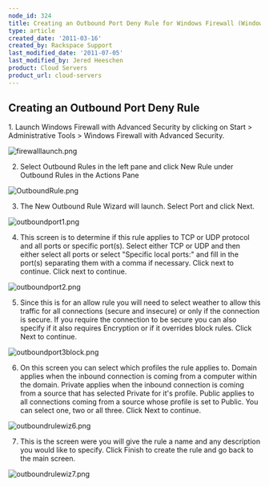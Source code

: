 ```yaml
---
node_id: 324
title: Creating an Outbound Port Deny Rule for Windows Firewall (Windows 2008)
type: article
created_date: '2011-03-16'
created_by: Rackspace Support
last_modified_date: '2011-07-05'
last_modified_by: Jered Heeschen
product: Cloud Servers
product_url: cloud-servers
---
```




<span class="mw-headline">Creating an Outbound Port Deny Rule </span>
---------------------------------------------------------------------

1\. Launch Windows Firewall with Advanced Security by clicking on Start
&gt; Administrative Tools &gt; Windows Firewall with Advanced Security.

![firewalllaunch.png](http://c0625232.cdn.cloudfiles.rackspacecloud.com/firewalllaunch.png)


2. Select Outbound Rules in the left pane and click New Rule under
Outbound Rules in the Actions Pane

![OutboundRule.png](http://c0625232.cdn.cloudfiles.rackspacecloud.com/OutboundRule.png)


3. The New Outbound Rule Wizard will launch. Select Port and click Next.

![outboundport1.png](http://c0625232.cdn.cloudfiles.rackspacecloud.com/outboundport1.png)


4. This screen is to determine if this rule applies to TCP or UDP
protocol and all ports or specific port(s). Select either TCP or UDP and
then either select all ports or select "Specific local ports:" and fill
in the port(s) separating them with a comma if necessary. Click next to
continue. Click next to continue.

![outboundport2.png](http://c0625232.cdn.cloudfiles.rackspacecloud.com/outboundport2.png)


5. Since this is for an allow rule you will need to select weather to
allow this traffic for all connections (secure and insecure) or only if
the connection is secure. If you require the connection to be secure you
can also specify if it also requires Encryption or if it overrides block
rules. Click Next to continue.

![outboundport3block.png](http://c0625232.cdn.cloudfiles.rackspacecloud.com/outboundport3block.png)


6. On this screen you can select which profiles the rule applies to.
Domain applies when the inbound connection is coming from a computer
within the domain. Private applies when the inbound connection is coming
from a source that has selected Private for it's profile. Public applies
to all connections coming from a source whose profile is set to Public.
You can select one, two or all three. Click Next to continue.

![outboundrulewiz6.png](http://c0625232.cdn.cloudfiles.rackspacecloud.com/outboundrulewiz6.png)


7. This is the screen were you will give the rule a name and any
description you would like to specify. Click Finish to create the rule
and go back to the main screen.

![outboundrulewiz7.png](http://c0625232.cdn.cloudfiles.rackspacecloud.com/outboundrulewiz7.png)


